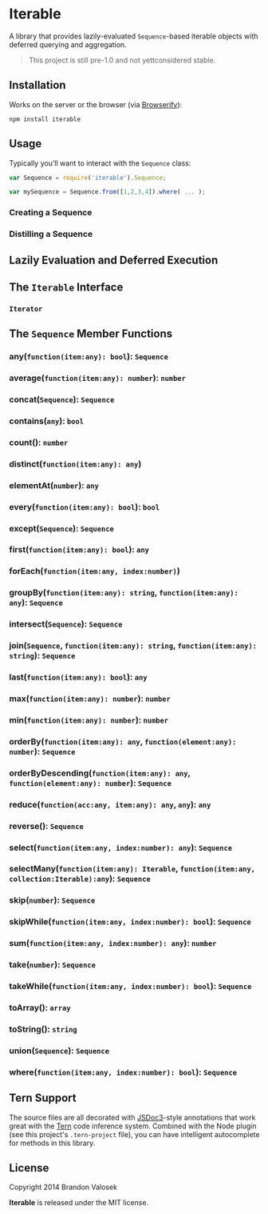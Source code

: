 # Iterable

A library that provides lazily-evaluated `Sequence`-based iterable objects with
deferred querying and aggregation.

> This project is still pre-1.0 and not yettconsidered stable.


## Installation

Works on the server or the browser (via [Browserify](http://browserify.org)):

```
npm install iterable
```

## Usage

Typically you'll want to interact with the `Sequence` class:

```javascript
var Sequence = require('iterable').Sequence;

var mySequence = Sequence.from([1,2,3,4]).where( ... );
```

### Creating a Sequence

### Distilling a Sequence

## Lazily Evaluation and Deferred Execution

## The `Iterable` Interface

### `Iterator`

## The `Sequence` Member Functions

### any(`function(item:any): bool`): `Sequence`
### average(`function(item:any): number`): `number`
### concat(`Sequence`): `Sequence`
### contains(`any`): `bool`
### count(): `number`
### distinct(`function(item:any): any`)
### elementAt(`number`): `any`
### every(`function(item:any): bool`): `bool`
### except(`Sequence`): `Sequence`
### first(`function(item:any): bool`): `any`
### forEach(`function(item:any, index:number)`)
### groupBy(`function(item:any): string`, `function(item:any): any`): `Sequence`
### intersect(`Sequence`): `Sequence`
### join(`Sequence`, `function(item:any): string`, `function(item:any): string`): `Sequence`
### last(`function(item:any): bool`): `any`
### max(`function(item:any): number`): `number`
### min(`function(item:any): number`): `number`
### orderBy(`function(item:any): any`, `function(element:any): number`): `Sequence`
### orderByDescending(`function(item:any): any`, `function(element:any): number`): `Sequence`
### reduce(`function(acc:any, item:any): any`, `any`): `any`
### reverse(): `Sequence`
### select(`function(item:any, index:number): any`): `Sequence`
### selectMany(`function(item:any): Iterable`, `function(item:any, collection:Iterable):any`): `Sequence`
### skip(`number`): `Sequence`
### skipWhile(`function(item:any, index:number): bool`): `Sequence`
### sum(`function(item:any, index:number): any`): `number`
### take(`number`): `Sequence`
### takeWhile(`function(item:any, index:number): bool`): `Sequence`
### toArray(): `array`
### toString(): `string`
### union(`Sequence`): `Sequence`
### where(`function(item:any, index:number): bool`): `Sequence`

## Tern Support

The source files are all decorated with [JSDoc3](http://usejsdoc.org/)-style
annotations that work great with the [Tern](http://ternjs.net/) code inference
system. Combined with the Node plugin (see this project's `.tern-project`
file), you can have intelligent autocomplete for methods in this library.


## License
Copyright 2014 Brandon Valosek

**Iterable** is released under the MIT license.
